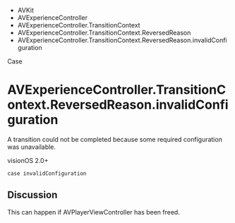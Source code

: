 

- AVKit
- AVExperienceController
- AVExperienceController.TransitionContext
- AVExperienceController.TransitionContext.ReversedReason
-  AVExperienceController.TransitionContext.ReversedReason.invalidConfiguration 

Case

# AVExperienceController.TransitionContext.ReversedReason.invalidConfiguration

A transition could not be completed because some required configuration was unavailable.

visionOS 2.0+

``` source
case invalidConfiguration
```

## Discussion

This can happen if AVPlayerViewController has been freed.

